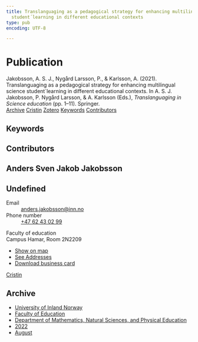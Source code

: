 ```yaml
---
title: Translanguaging as a pedagogical strategy for enhancing multilingual science
  student´learning in different educational contexts
type: pub
encoding: UTF-8

---
```

<h1>Publication</h1>
<article id="csl-bib-container-GLYM22R3" class="csl-bib-container">
  <div class="csl-bib-body"> <div class="csl-entry">Jakobsson, A. S. J., Nygård Larsson, P., &#38; Karlsson, A. (2021). Translanguaging as a pedagogical strategy for enhancing multilingual science student´learning in different educational contexts. In A. S. J. Jakobsson, P. Nygård Larsson, &#38; A. Karlsson (Eds.), <i>Translanguaging in Science education</i> (pp. 1–11). Springer.</div> </div>
  <div class="csl-bib-buttons">
    <a href="#taxonomy-article-GLYM22R3" alt="archive" class="csl-bib-button">Archive</a>
    <a href="https://app.cristin.no/results/show.jsf?id=2047156" alt="Cristin" class="csl-bib-button">Cristin</a>
    <a href="http://zotero.org/groups/5881554/items/GLYM22R3" alt="Zotero" class="csl-bib-button">Zotero</a>
    <a href="#keywords-article-GLYM22R3" alt="keywords" class="csl-bib-button">Keywords</a>
    <a href="#contributors-article-GLYM22R3" alt="contributors" class="csl-bib-button">Contributors</a>
  </div>
  <div id="csl-bib-meta-container-GLYM22R3"></div>
</article>
<div id="csl-bib-meta-GLYM22R3" class="csl-bib-meta">
  <article id="keywords-article-GLYM22R3" class="keywords-article">
    <h1>Keywords</h1>
    
  </article>
  <article id="contributors-article-GLYM22R3" class="contributors-article">
    <h1>Contributors</h1>
    <div class="personas"> <div class="vrtx-hinn-person-card"> <div class="photo"> <i class="lar la-user-circle missing-person"></i> </div> <div class="info"> <hgroup><h1>Anders Sven Jakob Jakobsson</h1> <h2>Undefined</h2> </hgroup><dl> <dt>Email</dt> <dd> <a href="mailto:anders.jakobsson@inn.no">anders.jakobsson@inn.no</a> </dd> <dt>Phone number</dt> <dd><a href="tel:+4762430299"> +47 62 43 02 99 </a></dd> </dl> <p> Faculty of education<br> Campus Hamar, Room 2N2209 </p> <ul class="vrtx-hinn-links"> <li><a href="https://www.google.com/maps?q=60.79677,11.07358">Show on map</a></li> <li><a href="https://www.inn.no/english/find-an-employee/anders-jakobsson.html#vrtx-hinn-addresses">See Addresses</a></li> <li><a href="https://www.inn.no/english/find-an-employee/anders-jakobsson.html?vrtx=vcf">Download business card</a></li> </ul> </div> </div> <a href="https://app.cristin.no/persons/show.jsf?id=1314928" alt="Cristin URL" class="personas-cristin">Cristin</a> </div>
  </article>
  <article id="taxonomy-article-GLYM22R3" class="taxonomy-article">
    <h1>Archive</h1>
    <ul>
      <li><a href="{{< params subfolder >}}en/archive/?key=3DCRN523">University of Inland Norway</a></li>
      <li><a href="{{< params subfolder >}}en/archive/?key=WYNZA47F">Faculty of Education</a></li>
      <li><a href="{{< params subfolder >}}en/archive/?key=LLA4BC9U">Department of Mathematics, Natural Sciences, and Physical Education</a></li>
      <li><a href="{{< params subfolder >}}en/archive/?key=CLB5ZGMT">2022</a></li>
      <li><a href="{{< params subfolder >}}en/archive/?key=J5XBBKKN">August</a></li>
    </ul>
  </article>
</div>
